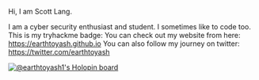 Hi, I am Scott Lang.  

I am a cyber security enthusiast and student. 
I sometimes like to code too. 
This is my tryhackme badge: <script src="https://tryhackme.com/badge/1257754"></script>
You can check out my website from here: https://earthtoyash.github.io
You can also follow my journey on twitter: https://twitter.com/earthtoyash

[![@earthtoyash1's Holopin board](https://holopin.io/api/user/board?user=earthtoyash1)](https://holopin.io/@earthtoyash1)
